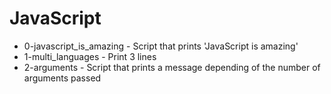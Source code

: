 # JavaScript
- 0-javascript_is_amazing - Script that prints 'JavaScript is amazing'
- 1-multi_languages - Print 3 lines
- 2-arguments - Script that prints a message depending of the number of arguments passed
